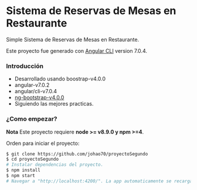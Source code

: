 # Sistema de Reservas de Mesas en Restaurante

Simple Sistema de Reservas de Mesas en Restaurante.

Este proyecto fue generado con [Angular CLI](https://github.com/angular/angular-cli) version 7.0.4.

### Introducción

*   Desarrollado usando boostrap-v4.0.0
*   angular-v7.0.2
*   angular/cli-v7.0.4
*   [ng-bootstrap-v4.0.0](https://github.com/ng-bootstrap/)
*   Siguiendo las mejores practicas.

### ¿Como empezar?

**Nota** Este proyecto requiere **node >= v8.9.0 y npm >=4**.

Orden para iniciar el proyecto:

```bash
$ git clone https://github.com/johao70/proyectoSegundo
$ cd proyectoSegundo
# Instalar dependencias del proyecto.
$ npm install
$ npm start
# Navegar a "http://localhost:4200/". La app automaticamente se recarga si realiza cualquier cambios en cualquiera de los archivos.
```